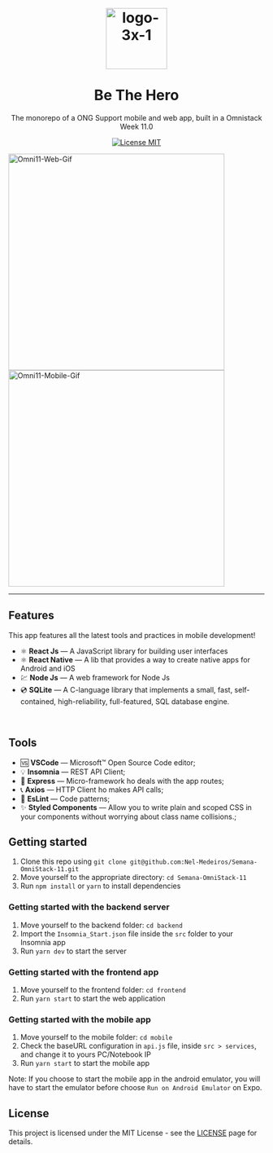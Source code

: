 <h1 align="center">
<br>
  <img src="https://i.ibb.co/K7WbNDK/logo-3x-1.png" alt="logo-3x-1" width="120">
<br>
<br>
Be The Hero
</h1>

<p align="center">The monorepo of a ONG Support mobile and web app, built in a Omnistack Week 11.0</p>

<p align="center">
  <a href="https://opensource.org/licenses/MIT">
    <img src="https://img.shields.io/badge/License-MIT-blue.svg" alt="License MIT">
  </a>
</p>

<div>
  <img src="https://i.ibb.co/NFCw4XY/Omni11-Web-Gif.gif" alt="Omni11-Web-Gif" height="425">
  <img src="https://i.ibb.co/tcLN0qz/Omni11-Mobile-Gif.gif" alt="Omni11-Mobile-Gif" height="425">
</div>

<hr />

## Features

This app features all the latest tools and practices in mobile development!

- ⚛️ **React Js** — A JavaScript library for building user interfaces
- ⚛️ **React Native** — A lib that provides a way to create native apps for Android and iOS
- 💹 **Node Js** — A web framework for Node Js
- 💿 **SQLite** — A C-language library that implements a small, fast, self-contained, high-reliability, full-featured, SQL database engine.
<br>

## Tools

- 🆚 **VSCode** — Microsoft™ Open Source Code editor;
- 💡 **Insomnia** — REST API Client;
- 🔀 **Express** — Micro-framework ho deals with the app routes;
- 📞 **Axios** — HTTP Client ho makes API calls;
- 📐 **EsLint** — Code patterns;
- ✨ **Styled Components** — Allow you to write plain and scoped CSS in your components without worrying about class name collisions.;


## Getting started

1. Clone this repo using `git clone git@github.com:Nel-Medeiros/Semana-OmniStack-11.git`
2. Move yourself to the appropriate directory: `cd Semana-OmniStack-11`<br />
3. Run `npm install` or `yarn` to install dependencies<br />


### Getting started with the backend server

1. Move yourself to the backend folder: `cd backend`
2. Import the `Insomnia_Start.json` file inside the `src` folder to your Insomnia app
3. Run `yarn dev` to start the server

### Getting started with the frontend app

1. Move yourself to the frontend folder: `cd frontend`
2. Run `yarn start` to start the web application

### Getting started with the mobile app

1. Move yourself to the mobile folder: `cd mobile`
2. Check the <bold>baseURL</bold> configuration in `api.js` file, inside `src > services`, and change it to yours PC/Notebook IP 
2. Run `yarn start` to start the mobile app

Note: If you choose to start the mobile app in the android emulator, you will have to start the emulator before choose `Run on Android Emulator` on Expo.


## License

This project is licensed under the MIT License - see the [LICENSE](https://opensource.org/licenses/MIT) page for details.